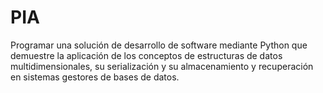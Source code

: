 # PIA
Programar una solución de desarrollo de software mediante Python que demuestre la aplicación de los conceptos de estructuras de datos multidimensionales, su serialización y su almacenamiento y recuperación en sistemas gestores de bases de datos.
